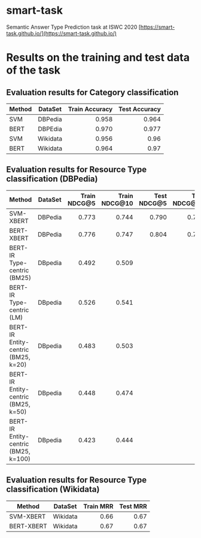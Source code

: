 # smart-task
Semantic Answer Type Prediction task at ISWC 2020 [https://smart-task.github.io/](https://smart-task.github.io/)

# Results on the training and test data of the task
## Evaluation results for Category classification

| Method   |      DataSet      |  Train Accuracy | Test Accuracy |
|----------|:-------------:|------:|------:|
| SVM |  DBPedia | 0.958 |  0.964 |
| BERT |    DBPEdia   |  0.970 |0.977 |
| SVM | Wikidata |    0.956 |0.96 | 
| BERT | Wikidata |    0.964 | 0.97 |

## Evaluation results for Resource Type classification  (DBPedia)

| Method   |      DataSet      |  Train NDCG@5 | Train NDCG@10 | Test  NDCG@5 | Test NDCG@10 |
|----------|:-------------:|------:|------:|------:|------:|
| SVM-XBERT |  DBPedia | 0.773 | 0.744 | 0.790 | 0.778 | 
| BERT-XBERT |  DBPedia | 0.776 | 0.747 |  0.804 | 0.793 |
| BERT-IR Type-centric (BM25) | DBpedia | 0.492 | 0.509 | | |
| BERT-IR Type-centric (LM) | DBpedia | 0.526 | 0.541 | | | 
| BERT-IR Entity-centric (BM25, k=20) | DBpedia | 0.483 | 0.503 | | |
| BERT-IR Entity-centric (BM25, k=50) | DBpedia | 0.448 | 0.474 | | |
| BERT-IR Entity-centric (BM25, k=100) | DBpedia | 0.423 | 0.444 | | |


## Evaluation results for Resource Type classification  (Wikidata)
| Method   |      DataSet      |  Train MRR | Test MRR | 
|----------|:-------------:|------:|------:|
| SVM-XBERT | Wikidata |  0.66  | 0.67|
| BERT-XBERT | Wikidata |  0.67  | 0.67|

